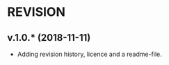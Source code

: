 REVISION
============

v.1.0.* (2018-11-11)
----------------------
- Adding revision history, licence and a readme-file.
